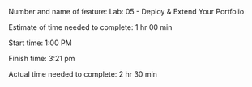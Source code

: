 Number and name of feature: Lab: 05 - Deploy & Extend Your Portfolio

Estimate of time needed to complete: 1 hr 00 min

Start time: 1:00 PM

Finish time: 3:21 pm

Actual time needed to complete: 2 hr 30 min